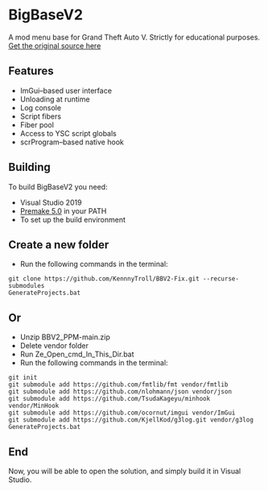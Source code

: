 # BigBaseV2
A mod menu base for Grand Theft Auto V.
Strictly for educational purposes.
[Get the original source here ](https://bitbucket.org/gir489/bigbasev2-fix/src/master/)

## Features
* ImGui–based user interface
* Unloading at runtime
* Log console
* Script fibers
* Fiber pool
* Access to YSC script globals
* scrProgram–based native hook

## Building
To build BigBaseV2 you need:
* Visual Studio 2019
* [Premake 5.0](https://premake.github.io/download.html) in your PATH
* To set up the build environment


## Create a new folder 
* Run the following commands in the terminal:
```dos
git clone https://github.com/KennnyTroll/BBV2-Fix.git --recurse-submodules
GenerateProjects.bat
```

## Or 
* Unzip BBV2_PPM-main.zip  
* Delete vendor folder 
* Run Ze_Open_cmd_In_This_Dir.bat
* Run the following commands in the terminal:
```dos
git init
git submodule add https://github.com/fmtlib/fmt vendor/fmtlib
git submodule add https://github.com/nlohmann/json vendor/json
git submodule add https://github.com/TsudaKageyu/minhook vendor/MinHook
git submodule add https://github.com/ocornut/imgui vendor/ImGui
git submodule add https://github.com/KjellKod/g3log.git vendor/g3log
GenerateProjects.bat
```

## End
Now, you will be able to open the solution, and simply build it in Visual Studio.
